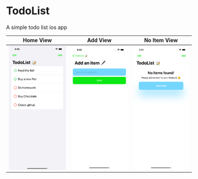 # TodoList
A simple todo list ios app

| Home View            | Add View | No Item View |
:-------------------------:|:-------------------------:|:-------------------------:
<img src="Screenshots/1.png" style="max-height: 450px">  |  <img src="Screenshots/2.png" style="max-height: 450px"> |  <img src="Screenshots/3.png" style="max-height: 450px">
